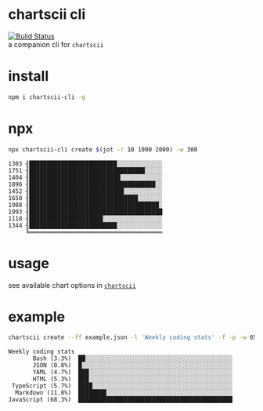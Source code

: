 # chartscii cli
 [![Build Status](https://travis-ci.org/tool3/chartscii-cli.svg?branch=master)](https://travis-ci.org/tool3/chartscii-cli)     
a companion cli for `chartscii`

# install
```bash
npm i chartscii-cli -g
```

# npx
```bash
npx chartscii-cli create $(jot -r 10 1000 2000) -w 300
```
```text
1303 ╢█████████████████████████░░░░░░░░░░░░░
1751 ╢█████████████████████████████████░░░░░
1404 ╢██████████████████████████░░░░░░░░░░░░
1896 ╢████████████████████████████████████░░
1452 ╢███████████████████████████░░░░░░░░░░░
1658 ╢███████████████████████████████░░░░░░░
1988 ╢█████████████████████████████████████░
1993 ╢██████████████████████████████████████
1118 ╢█████████████████████░░░░░░░░░░░░░░░░░
1344 ╢█████████████████████████░░░░░░░░░░░░░
     ╚══════════════════════════════════════
```


# usage
see available chart options in [`chartscii`](https://github.com/tool3/chartscii#chart-options)

# example
```bash
chartscii create --ff example.json -l 'Weekly coding stats' -f -p -w 65 -n
```

```text
Weekly coding stats                   
       Bash (3.3%)  ██░░░░░░░░░░░░░░░░░░░░░░░░░░░░░░░░░░░░░░░░░░
       JSON (0.8%)  █░░░░░░░░░░░░░░░░░░░░░░░░░░░░░░░░░░░░░░░░░░░
       YAML (4.7%)  ███░░░░░░░░░░░░░░░░░░░░░░░░░░░░░░░░░░░░░░░░░
       HTML (5.3%)  ███░░░░░░░░░░░░░░░░░░░░░░░░░░░░░░░░░░░░░░░░░
 TypeScript (5.7%)  ████░░░░░░░░░░░░░░░░░░░░░░░░░░░░░░░░░░░░░░░░
  Markdown (11.8%)  ████████░░░░░░░░░░░░░░░░░░░░░░░░░░░░░░░░░░░░
JavaScript (68.3%)  ████████████████████████████████████████████
```
